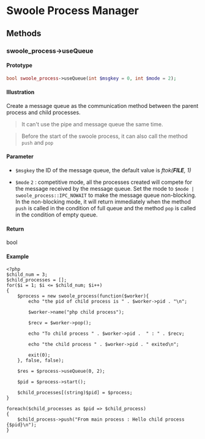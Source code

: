 # Swoole Process Manager

## Methods 

### swoole_process->useQueue

#### Prototype

```php
bool swoole_process->useQueue(int $msgkey = 0, int $mode = 2);
```

#### Illustration

Create a message queue as the communication method between the parent process and child processes.

> It can't use the pipe and message queue the same time.

> Before the start of the swoole process, it can also call the method `push` and `pop`

#### Parameter

- `$msgkey` the ID of the message queue, the default value is *ftok(__FILE__, 1)*

- `$mode` `2` : competitive mode, all the processes created will compete for the message received by the message queue.
                Set the mode to `$mode | swoole_process::IPC_NOWAIT` to make the message queue non-blocking. In the non-blocking mode, it will return immediately when the method `push` is called in the condition of full queue and the method `pop` is called in the condition of empty queue.

#### Return

bool

#### Example
```
<?php
$child_num = 3;
$child_processes = [];
for($i = 1; $i <= $child_num; $i++)
{
    $process = new swoole_process(function($worker){
        echo "the pid of child process is " . $worker->pid . "\n";
        
        $worker->name("php child process");
        
        $recv = $worker->pop();
        
        echo "To child process " . $worker->pid .  " : " . $recv;

        echo "the child process " . $worker->pid . " exited\n";
        
        exit(0);
    }, false, false);
    
    $res = $process->useQueue(0, 2);
    
    $pid = $process->start();

    $child_processes[(string)$pid] = $process;
}

foreach($child_processes as $pid => $child_process)
{
    $child_process->push("From main process : Hello child process {$pid}\n");
}
```
